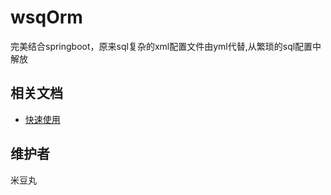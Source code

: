 # wsqOrm
完美结合springboot，原来sql复杂的xml配置文件由yml代替,从繁琐的sql配置中解放

## 相关文档
* [快速使用](/quickstart.md)

## 维护者
米豆丸
